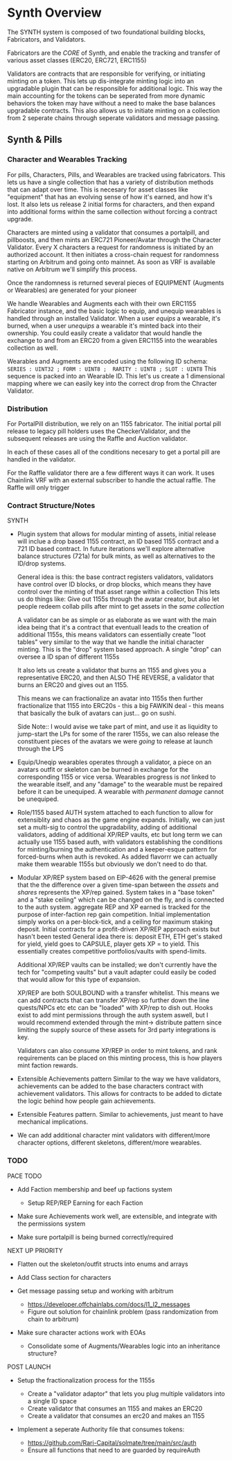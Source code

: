 
# Synth Overview

The SYNTH system is composed of two foundational building blocks, Fabricators, and Validators.

Fabricators are the _CORE_ of Synth, and enable the tracking and transfer of various asset classes (ERC20, ERC721, ERC1155)

Validators are contracts that are responsible for verifying, or initiating minting on a token. This lets up dis-integrate minting logic into an upgradable plugin that can be responsible for additional logic. This way the main accounting for the tokens can be seperated from more dynamic behaviors the token may have without a need to make the base balances upgradable contracts. This also allows us to initiate minting on a collection from 2 seperate chains through seperate validators and message passing.


## Synth & Pills

### Character and Wearables Tracking

For pills, Characters, Pills, and Wearables are tracked using fabricators. This lets us have a single collection that has a variety of distribution methods that can adapt over time. This is necesary for asset classes like "equipment" that has an evolving sense of how it's earned, and how it's lost. It also lets us release 2 initial forms for characters, and then expand into additional forms within the same collection without forcing a contract upgrade.

Characters are minted using a validator that consumes a portalpill, and pillboosts, and then mints an ERC721 Pioneer/Avatar through the Character Validator. Every X characters a request for randomness is initiated by an authorized account. It then initiates a cross-chain request for randomness starting on Arbitrum and going onto mainnet. As soon as VRF is available native on Arbitrum we'll simplify this process.

Once the randomness is returned several pieces of EQUIPMENT (Augments or Wearables) are generated for your pioneer

We handle Wearables and Augments each with their own ERC1155 Fabricator instance, and the basic logic to equip, and unequip wearables is handled through an installed Validator. When a user _equips_ a wearable, it's burned, when a user _unequips_ a wearable it's minted back into their ownership. You could easily create a validator that would handle the exchange to and from an ERC20 from a given ERC1155 into the wearables collection as well.

Wearables and Augments are encoded using the following ID schema:
``` SERIES : UINT32 ; FORM : UINT8 ;  RARITY : UINT8 ; SLOT : UINT8 ```
This sequence is packed into an Wearable ID. This let's us create a 1 dimensional mapping where we can easily key into the correct drop from the Chracter Validator.

### Distribution

For PortalPill distribution, we rely on an 1155 fabricator. The initial portal pill release to legacy pill holders
uses the CheckerValidator, and the subsequent releases are using the Raffle and Auction validator.

In each of these cases all of the conditions necesary to get a portal pill are handled in the validator.

For the Raffle validator there are a few different ways it can work. It uses Chainlink VRF with an external subscriber to handle the actual raffle. The Raffle will only trigger 

### Contract Structure/Notes

SYNTH

- Plugin system that allows for modular minting of assets, initial release will inclue a drop based 1155 contract, an ID based 1155 contract and a 721 ID based contract.
  In future iterations we'll explore alternative balance structures (721a) for bulk mints, as well as alternatives to the ID/drop systems.

  General idea is this: the base contract registers validators, validators have control over ID blocks, or drop blocks, which means they have control over the minting of that asset range within a collection
  This lets us do things like: Give out 1155s through the avatar creator, but also let people redeem collab pills after mint to get assets in the _same collection_

  A validator can be as simple or as elaborate as we want with the main idea being that it's a contract that eventuall leads to the creation of additional 1155s, this means validators can essentially
  create "loot tables" very similar to the way that we handle the initial character minting. This is the "drop" system based approach. A single "drop" can oversee a ID span of different 1155s

  It also lets us create a validator that burns an 1155 and gives you a representative ERC20, and then ALSO THE REVERSE, a validator that burns an ERC20 and gives out an 1155.

  This means we can fractionalize an avatar into 1155s then further fractionalize that 1155 into ERC20s - this a big FAWKIN deal - this means that basically the bulk of avatars can just... go on sushi.

  Side Note:: I would avise we take part of mint, and use it as liquidity to jump-start the LPs for some of the rarer 1155s, we can also release the constituent pieces of the avatars we were _going_ to release at launch through the LPS

- Equip/Uneqip wearables operates through a validator, a piece on an avatars outfit or skeleton can be burned in exchange for the corresponding 1155 or vice versa. Wearables progress is _not_ linked to the wearable itself, and any "damage" to the wearable must be repaired before it can be unequiped. A wearable with _permanent damage_ cannot be unequiped.

- Role/1155 based AUTH system attached to each function to allow for extensiblity and chaos as the game engine expands.
  Initially, we can just set a multi-sig to control the upgradability, adding of additional validators, adding of additional XP/REP vaults, etc but long term
  we can actually use 1155 based auth, with validators establishing the conditions for minting/burning the authentication and a keeper-esque pattern for forced-burns when auth is revoked.
  As added flavorrr we can actually make them wearable 1155s but obviously we don't need to do that.

- Modular XP/REP system based on EIP-4626 with the general premise that the the difference over a given time-span between the _assets_ and _shares_ represents the XP/rep gained. System
  takes in a "base token" and a "stake ceiling" which can be changed on the fly, and is connected to the auth system. aggregate REP and XP earned is tracked for the purpose of inter-faction rep gain competition.
  Initial implementation simply works on a per-block-tick, and a ceiling for maximum staking deposit. Initial  contracts for a profit-driven XP/REP approach exists but hasn't been tested
  General idea there is: deposit ETH, ETH get's staked for yield, yield goes to CAPSULE, player gets XP = to yield. This essentially creates competitive portfolios/vaults with spend-limits.

  Additional XP/REP vaults can be installed; we don't currently have the tech for "competing vaults" but a vault adapter could easily be coded that would allow for this type of expansion.

  XP/REP are both SOULBOUND with a transfer whitelist. This means we can add contracts that can transfer XP/rep so further down the line quests/NPCs etc etc can be "loaded" with XP/rep to dish out.
  Hooks exist to add mint permissions through the auth system aswell, but I would recommend extended through the mint-> distribute pattern since limiting the supply source of these assets for 3rd party integrations is key.

  Validators can also consume XP/REP in order to mint tokens, and rank requirements can be placed on this minting process, this is how players mint faction rewards.

- Extensible Achievements pattern
  Similar to the way we have validators, achievements can be added to the base characters contract with achievement validators. This allows for contracts to be added to dictate the logic behind how people gain achievements.

- Extensible Features pattern. Similar to achievements, just meant to have mechanical implications.

- We can add additional character mint validators with different/more character options, different skeletons, different/more wearables.




### TODO


PACE TODO

- Add Faction membership and beef up factions system
  - Setup REP/REP Earning for each Faction

- Make sure Achievements work well, are extensible, and integrate with the permissions system

- Make sure portalpill is being burned correctly/required


NEXT UP PRIORITY

- Flatten out the skeleton/outfit structs into enums and arrays

- Add Class section for characters

- Get message passing setup and working with arbitrum
  - https://developer.offchainlabs.com/docs/l1_l2_messages
  - Figure out solution for chainlink problem (pass randomization from chain to arbitrum)

- Make sure character actions work with EOAs

  - Consolidate some of Augments/Wearables logic into an inheritance structure?



POST LAUNCH

- Setup the fractionalization process for the 1155s
  - Create a "validator adaptor" that lets you plug multiple validators into a single ID space
  - Create validator that consumes an 1155 and makes an ERC20
  - Create a validator that consumes an erc20 and makes an 1155


- Implement a seperate Authority file that consumes tokens:
  - https://github.com/Rari-Capital/solmate/tree/main/src/auth
  - Ensure all functions that need to are guarded by requireAuth  